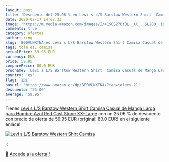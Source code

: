 ```yaml
---
layout: post
title: 'Descuento del 25.06 % en Levi s L/S Barstow Western Shirt  Camisa'
date: 2020-02-17 14:07:33
image: 'https://m.media-amazon.com/images/I/41SGS27DtBL._AC_._SL200_.jpg'
comments: true
category: ofertas
author: ring
slug: 'B00VLNXTNA-es Levi s L/S Barstow Western Shirt Camisa Casual de Manga...'
tags: tole.es, camisa
actualPrice: 59.95 EUR
currency: EUR
price: 59.95
comparePrice: 80.0 EUR
prodname: 'Levi s L/S Barstow Western Shirt  Camisa Casual de Manga Larga para Hombre  Azul  Red Cast Stone   XX-Large'
country: 'es'
flag: '🇪🇸'
buyurl: 'https://www.amazon.es/dp/B00VLNXTNA/?tag=tolees-21'
descuento: '25.06'
average: '59.95'
---
```


Tienes [Levi s L/S Barstow Western Shirt  Camisa Casual de Manga Larga para Hombre  Azul  Red Cast Stone   XX-Large](https://www.amazon.es/dp/B00VLNXTNA/?tag=tolees-21) con un 25.06 % de descuento con precio de oferta de 59.95 EUR (original: 80.0 EUR) en el siguiente enlace!

[![Levi s L/S Barstow Western Shirt  Camisa](https://m.media-amazon.com/images/I/41SGS27DtBL._AC_._SL200_.jpg)](https://www.amazon.es/dp/B00VLNXTNA/?tag=tolees-21)

ℹ️:


[🛒 Accede a la oferta!!](https://www.amazon.es/dp/B00VLNXTNA/?tag=tolees-21)
